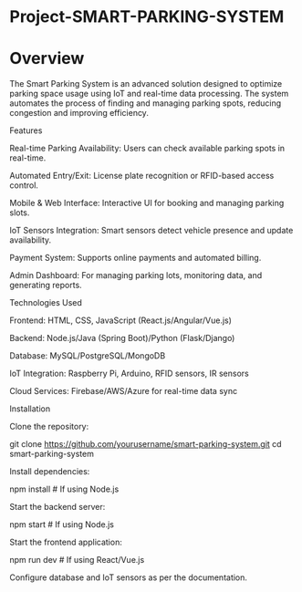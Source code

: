 # Project-SMART-PARKING-SYSTEM

# Overview

The Smart Parking System is an advanced solution designed to optimize parking space usage using IoT and real-time data processing. The system automates the process of finding and managing parking spots, reducing congestion and improving efficiency.

Features

Real-time Parking Availability: Users can check available parking spots in real-time.

Automated Entry/Exit: License plate recognition or RFID-based access control.

Mobile & Web Interface: Interactive UI for booking and managing parking slots.

IoT Sensors Integration: Smart sensors detect vehicle presence and update availability.

Payment System: Supports online payments and automated billing.

Admin Dashboard: For managing parking lots, monitoring data, and generating reports.

Technologies Used

Frontend: HTML, CSS, JavaScript (React.js/Angular/Vue.js)

Backend: Node.js/Java (Spring Boot)/Python (Flask/Django)

Database: MySQL/PostgreSQL/MongoDB

IoT Integration: Raspberry Pi, Arduino, RFID sensors, IR sensors

Cloud Services: Firebase/AWS/Azure for real-time data sync

Installation

Clone the repository:

git clone https://github.com/yourusername/smart-parking-system.git
cd smart-parking-system

Install dependencies:

npm install  # If using Node.js

Start the backend server:

npm start  # If using Node.js

Start the frontend application:

npm run dev  # If using React/Vue.js

Configure database and IoT sensors as per the documentation.
